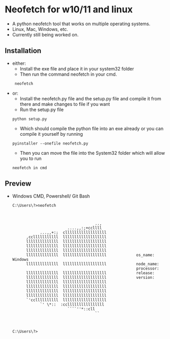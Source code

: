 # Neofetch for w10/11 and linux
- A python neofetch tool that works on multiple operating systems.
- Linux, Mac, Windows, etc.
- Currently still being worked on.
## Installation
- either:
  - Install the exe file and place it in your system32 folder
  - Then run the command neofetch in your cmd.
  ```
   neofetch
  ```
- or:
  - Install the neofetch.py file and the setup.py file and compile it from there and make changes to file if you want
  - Run the setup.py file
  ```
  python setup.py
  ```
  - Which should compile the python file into an exe already or you can compile it yourself by running
  ```
  pyinstaller --onefile neofetch.py
  ```
  - Then you can move the file into the System32 folder which will allow you to run
  ```
  neofetch in cmd
  ```
## Preview
- Windows CMD, Powershell/ Git Bash
  ```
  C:\Users\?>neofetch



                                      ..,
                          ....,,:;+ccllll
              ...,,+:;  cllllllllllllllllll
        ,cclllllllllll  lllllllllllllllllll
        llllllllllllll  lllllllllllllllllll
        llllllllllllll  lllllllllllllllllll
        llllllllllllll  lllllllllllllllllll
        llllllllllllll  lllllllllllllllllll             os_name: Windows
        llllllllllllll  lllllllllllllllllll             node_name:
                                                        processor:
        llllllllllllll  lllllllllllllllllll             release:
        llllllllllllll  lllllllllllllllllll             version:
        llllllllllllll  lllllllllllllllllll
        llllllllllllll  lllllllllllllllllll
        llllllllllllll  lllllllllllllllllll
        llllllllllllll  lllllllllllllllllll
        `'ccllllllllll  lllllllllllllllllll
              `' \*::  :ccllllllllllllllll
                          ````''*::cll
                                      ``



  C:\Users\?>
  ```
